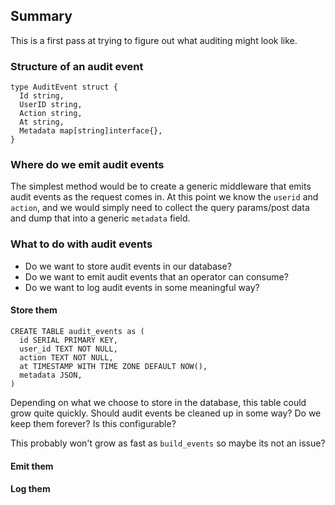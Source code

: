 ## Summary

This is a first pass at trying to figure out what auditing might look like. 


### Structure of an audit event

```
type AuditEvent struct {
  Id string,
  UserID string,
  Action string,
  At string,
  Metadata map[string]interface{},
}
```

### Where do we emit audit events

The simplest method would be to create a generic middleware that emits audit events as the request comes in. At this point we know the `userid` and `action`, and we would simply need to collect the query params/post data and dump that into a generic `metadata` field.


### What to do with audit events 

- Do we want to store audit events in our database?
- Do we want to emit audit events that an operator can consume?
- Do we want to log audit events in some meaningful way?


#### Store them

```
CREATE TABLE audit_events as (
  id SERIAL PRIMARY KEY,
  user_id TEXT NOT NULL,
  action TEXT NOT NULL,
  at TIMESTAMP WITH TIME ZONE DEFAULT NOW(),
  metadata JSON,
)
```

Depending on what we choose to store in the database, this table could grow quite quickly. Should audit events be cleaned up in some way? Do we keep them forever? Is this configurable?

This probably won't grow as fast as `build_events` so maybe its not an issue?


#### Emit them
#### Log them
